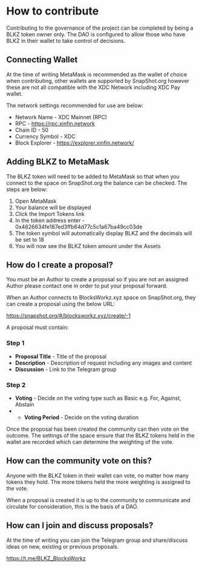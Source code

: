 
# How to contribute

Contributing to the governance of the project can be completed by being a BLKZ token owner only. The DAO is configured to allow those who have BLKZ in their wallet to take control of decisions.

## Connecting Wallet
At the time of writing MetaMask is recommended as the wallet of choice when contributing, other wallets are supported by SnapShot.org however these are not all compatible with the XDC Network including XDC Pay wallet.

The network settings recommended for use are below: 

 - Network Name - XDC Mainnet (RPC)
 - RPC - https://rpc.xinfin.network
 - Chain ID - 50
 - Currency Symbol - XDC
 - Block Explorer - https://explorer.xinfin.network/

## Adding BLKZ to MetaMask
The BLKZ token will need to be added to MetaMask so that when you connect to the space on SnapShot.org the balance can be checked. The steps are below:

 1. Open MetaMask
 2. Your balance will be displayed
 3. Click the Import Tokens link
 4. In the token address enter - 0x4826634fe187ed3ffb64d77c5c1a67ba49cc03de
 5. The token symbol will automatically display BLKZ and the decimals will be set to 18
 6. You will now see the BLKZ token amount under the Assets

## How do I create a proposal?
You must be an Author to create a proposal so if you are not an assigned Author please contact one in order to put your proposal forward.

When an Author connects to BlocksWorkz.xyz space on SnapShot.org, they can create a proposal using the below URL:

https://snapshot.org/#/blocksworkz.xyz/create/-1

A proposal must contain:

### Step 1
 - **Proposal Title** - Title of the proposal
 - **Description** - Description of request including any images and content
 - **Discussion** - Link to the Telegram group
### Step 2
 - **Voting** - Decide on the voting type such as Basic e.g. For, Against, Abstain
 -  - **Voting Period** - Decide on the voting duration

Once the proposal has been created the community can then vote on the outcome. The settings of the space ensure that the BLKZ tokens held in the wallet are recorded which can determine the weighting of the vote.

## How can the community vote on this?
Anyone with the BLKZ token in their wallet can vote, no matter how many tokens they hold. The more tokens held the more weighting is assigned to the vote.

When a proposal is created it is up to the community to communicate and circulate for consideration, this is the basis of a DAO.


## How can I join and discuss proposals?
At the time of writing you can join the Telegram group and share/discuss ideas on new, existing or previous proposals.

https://t.me/BLKZ_BlocksWorkz


